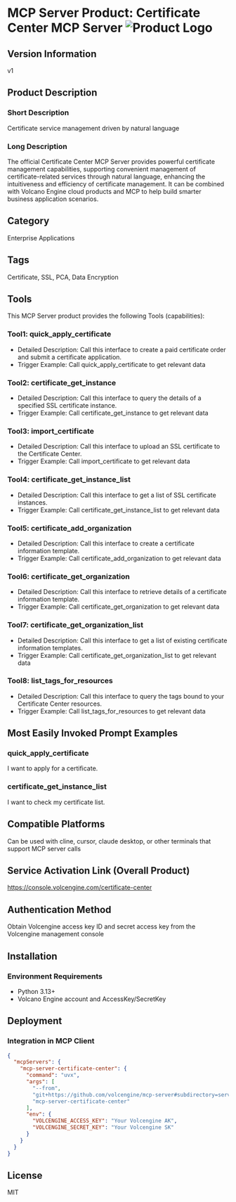 # MCP Server Product: Certificate Center MCP Server ![Product Logo](https://ti.volccdn.com/obj/net-fe/assets/log-colrtrlector.svg)


## Version Information
v1

## Product Description
### Short Description
Certificate service management driven by natural language
### Long Description
The official Certificate Center MCP Server provides powerful certificate management capabilities, supporting convenient management of certificate-related services through natural language, enhancing the intuitiveness and efficiency of certificate management. It can be combined with Volcano Engine cloud products and MCP to help build smarter business application scenarios.

## Category
Enterprise Applications

## Tags
Certificate, SSL, PCA, Data Encryption

## Tools
This MCP Server product provides the following Tools (capabilities):
### Tool1: quick_apply_certificate
 - Detailed Description: Call this interface to create a paid certificate order and submit a certificate application.
 - Trigger Example: Call quick_apply_certificate to get relevant data
### Tool2: certificate_get_instance
 - Detailed Description: Call this interface to query the details of a specified SSL certificate instance.
 - Trigger Example: Call certificate_get_instance to get relevant data
### Tool3: import_certificate
 - Detailed Description: Call this interface to upload an SSL certificate to the Certificate Center.
 - Trigger Example: Call import_certificate to get relevant data
### Tool4: certificate_get_instance_list
 - Detailed Description: Call this interface to get a list of SSL certificate instances.
 - Trigger Example: Call certificate_get_instance_list to get relevant data
### Tool5: certificate_add_organization
 - Detailed Description: Call this interface to create a certificate information template.
 - Trigger Example: Call certificate_add_organization to get relevant data
### Tool6: certificate_get_organization
 - Detailed Description: Call this interface to retrieve details of a certificate information template.
 - Trigger Example: Call certificate_get_organization to get relevant data
### Tool7: certificate_get_organization_list
 - Detailed Description: Call this interface to get a list of existing certificate information templates.
 - Trigger Example: Call certificate_get_organization_list to get relevant data
### Tool8: list_tags_for_resources
 - Detailed Description: Call this interface to query the tags bound to your Certificate Center resources.
 - Trigger Example: Call list_tags_for_resources to get relevant data



## Most Easily Invoked Prompt Examples
### quick_apply_certificate
I want to apply for a certificate.
### certificate_get_instance_list
I want to check my certificate list.


## Compatible Platforms  
Can be used with cline, cursor, claude desktop, or other terminals that support MCP server calls

## Service Activation Link (Overall Product)
<https://console.volcengine.com/certificate-center>


## Authentication Method
Obtain Volcengine access key ID and secret access key from the Volcengine management console

## Installation

### Environment Requirements

- Python 3.13+
- Volcano Engine account and AccessKey/SecretKey


## Deployment
### Integration in MCP Client

```json
{
  "mcpServers": {
    "mcp-server-certificate-center": {
      "command": "uvx",
      "args": [
        "--from",
        "git+https://github.com/volcengine/mcp-server#subdirectory=server/mcp_server_certificate_center",
        "mcp-server-certificate-center"
      ],
      "env": {
        "VOLCENGINE_ACCESS_KEY": "Your Volcengine AK",
        "VOLCENGINE_SECRET_KEY": "Your Volcengine SK"
      }
    }
  }
}
```

## License
MIT